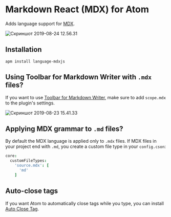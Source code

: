 # Markdown React (MDX) for Atom

Adds language support for [MDX](https://github.com/mdx-js/mdx).

![Скриншот 2019-08-24 12.56.31](https://i.imgur.com/gbFo4uk.png)

## Installation

`apm install language-mdxjs`

## Using Toolbar for Markdown Writer with `.mdx` files?

If you want to use [Toolbar for Markdown Writer](https://github.com/zhuochun/tool-bar-md-writer), make sure to add `scope.mdx` to the plugin's settings.

![Скриншот 2019-08-23 15.41.33](https://i.imgur.com/sk9qoz2.png)

## Applying MDX grammar to `.md` files?

By default the MDX language is applied only to `.mdx` files. If MDX files in your project end with `.md`, you create a custom file type in your `config.cson`:

```cson
core:
  customFileTypes:
    'source.mdx': [
      'md'
    ]
```

## Auto-close tags

If you want Atom to automatically close tags while you type, you can install [Auto Close Tag](https://atom.io/packages/autoclose).
